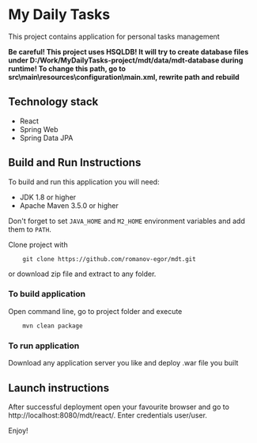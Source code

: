 # My Daily Tasks
This project contains application for personal tasks management

**Be careful! This project uses HSQLDB! It will try to create database files
under D:/Work/MyDailyTasks-project/mdt/data/mdt-database during runtime! To change
this path, go to src\main\resources\configuration\main.xml, rewrite path and rebuild**

## Technology stack

* React
* Spring Web
* Spring Data JPA

## Build and Run Instructions

To build and run this application you will need:
* JDK 1.8 or higher
* Apache Maven 3.5.0 or higher

Don't forget to set `JAVA_HOME` and `M2_HOME` environment variables and add them to `PATH`.

Clone project with
```
    git clone https://github.com/romanov-egor/mdt.git
```
or download zip file and extract to any folder.

### To build application
Open command line, go to project folder and execute
```
    mvn clean package
```

### To run application
Download any application server you like and deploy .war file you built

## Launch instructions
After successful deployment open your favourite browser and go to http://localhost:8080/mdt/react/.
Enter credentials user/user.

Enjoy!